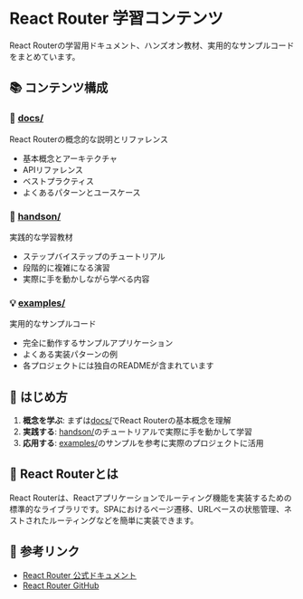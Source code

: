 # React Router 学習コンテンツ

React Routerの学習用ドキュメント、ハンズオン教材、実用的なサンプルコードをまとめています。

## 📚 コンテンツ構成

### 📖 [docs/](./docs/)
React Routerの概念的な説明とリファレンス
- 基本概念とアーキテクチャ
- APIリファレンス
- ベストプラクティス
- よくあるパターンとユースケース

### 🎯 [handson/](./handson/)
実践的な学習教材
- ステップバイステップのチュートリアル
- 段階的に複雑になる演習
- 実際に手を動かしながら学べる内容

### 💡 [examples/](./examples/)
実用的なサンプルコード
- 完全に動作するサンプルアプリケーション
- よくある実装パターンの例
- 各プロジェクトには独自のREADMEが含まれています

## 🚀 はじめ方

1. **概念を学ぶ**: まずは[docs/](./docs/)でReact Routerの基本概念を理解
2. **実践する**: [handson/](./handson/)のチュートリアルで実際に手を動かして学習
3. **応用する**: [examples/](./examples/)のサンプルを参考に実際のプロジェクトに活用

## 📌 React Routerとは

React Routerは、Reactアプリケーションでルーティング機能を実装するための標準的なライブラリです。SPAにおけるページ遷移、URLベースの状態管理、ネストされたルーティングなどを簡単に実装できます。

## 🔗 参考リンク

- [React Router 公式ドキュメント](https://reactrouter.com/)
- [React Router GitHub](https://github.com/remix-run/react-router)